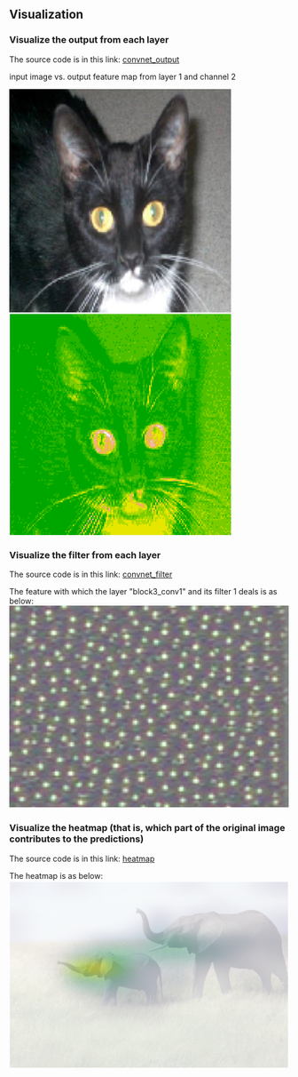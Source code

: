 ## Visualization

### Visualize the output from each layer

The source code is in this link: [convnet_output](./source-code/convnet_output.R)

input image vs. output feature map from layer 1 and channel 2
<p float="left">
  <img src="./pix/input.png" width="400" />
  <img src="./pix/output.png" width="400" /> 
</p>

### Visualize the filter from each layer

The source code is in this link: [convnet_filter](./source-code/convnet_filter.R)

The feature with which the layer "block3_conv1" and its filter 1 deals is as below:
![filter](./pix/filter.png)

### Visualize the heatmap (that is, which part of the original image contributes to the predictions)

The source code is in this link: [heatmap](./source-code/heatmap.R)

The heatmap is as below:
![heatmap](./pix/heatmap.png)
